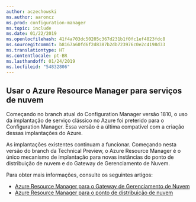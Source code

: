 ```yaml
---
author: aczechowski
ms.author: aaroncz
ms.prod: configuration-manager
ms.topic: include
ms.date: 01/22/2019
ms.openlocfilehash: 41f4a703dc50205c367d231b1f0fc1ef4823fdc8
ms.sourcegitcommit: b8167a60fd6f2d8387b2db723976c0e2c4198d33
ms.translationtype: HT
ms.contentlocale: pt-BR
ms.lasthandoff: 01/24/2019
ms.locfileid: "54832806"
---
```

## <a name="bkmk_arm"></a> Usar o Azure Resource Manager para serviços de nuvem
<!--3605704-->

Começando no branch atual do Configuration Manager versão 1810, o uso da implantação de serviço clássico no Azure foi preterido para o Configuration Manager. Essa versão é a última compatível com a criação dessas implantações do Azure. 

As implantações existentes continuam a funcionar. Começando nesta versão do branch da Technical Preview, o Azure Resource Manager é o único mecanismo de implantação para novas instâncias do ponto de distribuição de nuvem e do Gateway de Gerenciamento de Nuvem.

Para obter mais informações, consulte os seguintes artigos:

- [Azure Resource Manager para o Gateway de Gerenciamento de Nuvem](/sccm/core/clients/manage/cmg/plan-cloud-management-gateway#azure-resource-manager)  
- [Azure Resource Manager para o ponto de distribuição de nuvem](/sccm/core/plan-design/hierarchy/use-a-cloud-based-distribution-point#azure-resource-manager)

